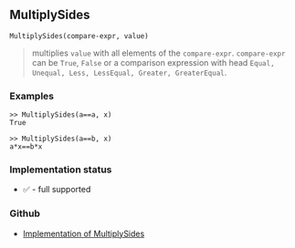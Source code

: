 ## MultiplySides

```
MultiplySides(compare-expr, value) 
```

> multiplies `value` with all elements of the `compare-expr`. `compare-expr` can be `True`, `False` or a comparison expression with head `Equal, Unequal, Less, LessEqual, Greater, GreaterEqual`. 

### Examples

```
>> MultiplySides(a==a, x) 
True      
 
>> MultiplySides(a==b, x)    
a*x==b*x
```
    






### Implementation status

* &#x2705; - full supported

### Github

* [Implementation of MultiplySides](https://github.com/axkr/symja_android_library/blob/master/symja_android_library/matheclipse-core/src/main/java/org/matheclipse/core/builtin/SidesFunctions.java#L251) 
